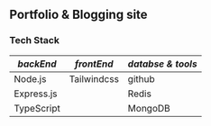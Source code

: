 ## Portfolio & Blogging site

### Tech Stack

|*backEnd* | *frontEnd* |*databse & tools* |
|-------------|--------------|-----------------|
|Node.js|Tailwindcss|github|
|Express.js||Redis|
|TypeScript||MongoDB|
